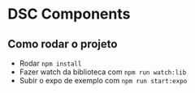 # DSC Components

## Como rodar o projeto

- Rodar `npm install`
- Fazer watch da biblioteca com `npm run watch:lib`
- Subir o expo de exemplo com `npm run start:expo`
